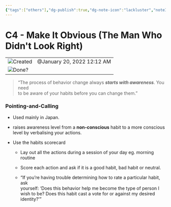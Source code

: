 ```yaml
---
{"tags":["others"],"dg-publish":true,"dg-note-icon":"lackluster","noteIcon":"lackluster","permalink":"/04-resources-material-para-zettel/others/c4-make-it-obvious-the-man-who-didn-t-look-right/","dgPassFrontmatter":true,"created":"2025-10-16T10:15:39.789+01:00","updated":"2025-10-24T16:17:44.510+01:00"}
---
```


# C4 - Make It Obvious (The Man Who Didn't Look Right)

|   |   |
|---|---|
|![](Dashboard/Attachments/clock_gray%2069.svg)Created|@January 20, 2022 12:12 AM|
|![](Dashboard/Attachments/checkmark-square_gray%20531.svg)Done?||

> “The process of behavior change always _**starts with awareness**_. You need  
> to be aware of your habits before you can change them.”

### Pointing-and-Calling

- Used mainly in Japan.

- raises awareness level from a **non-conscious** habit to a more conscious level by verbalising your actions.

- Use the habits scorecard
    
    - Lay out all the actions during a session of your day eg. morning routine
    
    - Score each action and ask if it is a good habit, bad habit or neutral.
    
    - “If you’re having trouble determining how to rate a particular habit, ask  
        yourself: ‘Does this behavior help me become the type of person I wish to be? Does this habit cast a vote for or against my desired identity?’”
